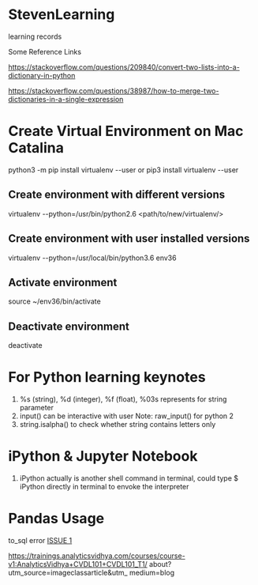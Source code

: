 # StevenLearning
learning records

Some Reference Links

https://stackoverflow.com/questions/209840/convert-two-lists-into-a-dictionary-in-python

https://stackoverflow.com/questions/38987/how-to-merge-two-dictionaries-in-a-single-expression


# Create Virtual Environment on Mac Catalina

python3 -m pip install virtualenv --user
or
pip3 install virtualenv --user
## Create environment with different versions
virtualenv --python=/usr/bin/python2.6 <path/to/new/virtualenv/>
## Create environment with user installed versions
virtualenv --python=/usr/local/bin/python3.6 env36

## Activate environment
source ~/env36/bin/activate
## Deactivate environment
deactivate



# For Python learning keynotes
1. %s (string), %d (integer), %f (float), %03s represents for string parameter
2. input() can be interactive with user Note: raw_input() for python 2
3. string.isalpha() to check whether string contains letters only

# iPython & Jupyter Notebook
1. iPython actually is another shell command in terminal, could type $ iPython directly in terminal to envoke the interpreter

# Pandas Usage
to_sql error
[ISSUE 1](https://stackoverflow.com/questions/48711385/operational-error-2055-while-exporting-pandas-dataframe-to-mysql-using-sqlalchem)


https://trainings.analyticsvidhya.com/courses/course-v1:AnalyticsVidhya+CVDL101+CVDL101_T1/ about?utm_source=imageclassarticle&utm_ medium=blog
